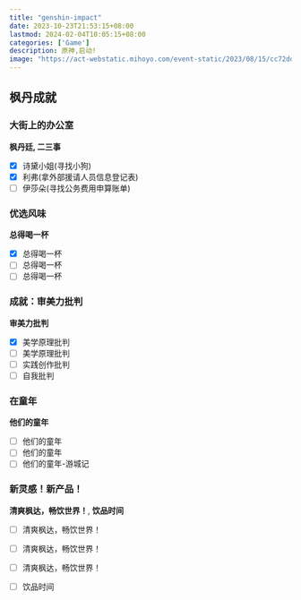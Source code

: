 ```yaml
---
title: "genshin-impact"
date: 2023-10-23T21:53:15+08:00
lastmod: 2024-02-04T10:05:15+08:00
categories: ['Game']
description: 原神,启动!
image: "https://act-webstatic.mihoyo.com/event-static/2023/08/15/cc72ddf351003a4a9b618e5f4697dad0_2771553456903788244.jpg"
---
```


## 枫丹成就

### 大街上的办公室

**枫丹廷, 二三事**

- [x] 诗黛小姐(寻找小狗)
- [x] 利弗(拿外部援请人员信息登记表)
- [ ] 伊莎朵(寻找公务费用申算账单)

### 优选风味

**总得喝一杯**

- [x] 总得喝一杯
- [ ] 总得喝一杯
- [ ] 总得喝一杯

### 成就：审美力批判

**审美力批判**

- [x] 美学原理批判
- [ ] 美学原理批判
- [ ] 实践创作批判
- [ ] 自我批判

### 在童年

**他们的童年**

- [ ] 他们的童年
- [ ] 他们的童年
- [ ] 他们的童年-游城记

### 新灵感！新产品！

**清爽枫达，畅饮世界！**, **饮品时间**

- [ ] 清爽枫达，畅饮世界！
- [ ] 清爽枫达，畅饮世界！
- [ ] 清爽枫达，畅饮世界！
- [ ] 饮品时间

